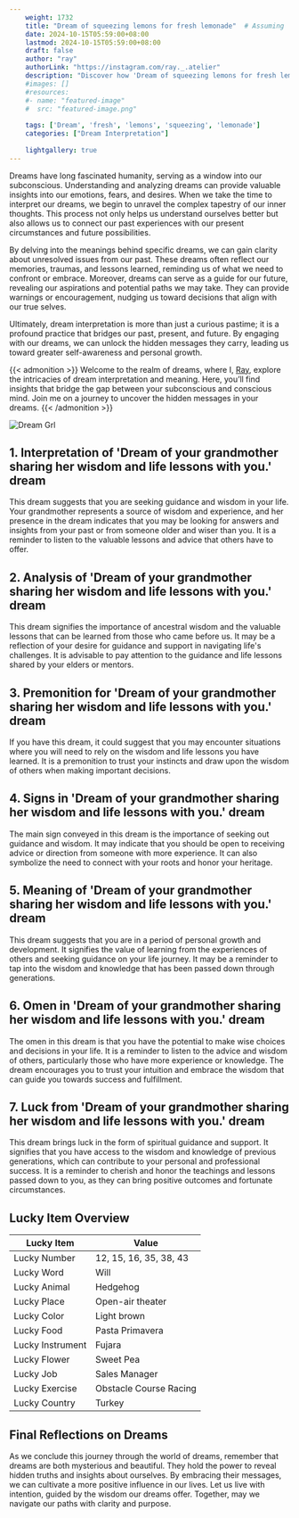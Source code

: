 ```yaml
---
    weight: 1732
    title: "Dream of squeezing lemons for fresh lemonade"  # Assuming 'title' column exists
    date: 2024-10-15T05:59:00+08:00
    lastmod: 2024-10-15T05:59:00+08:00
    draft: false
    author: "ray"
    authorLink: "https://instagram.com/ray._.atelier"
    description: "Discover how 'Dream of squeezing lemons for fresh lemonade' can interpret your future and uncover its significant meanings in your life."
    #images: []
    #resources:
    #- name: "featured-image"
    #  src: "featured-image.png"
    
    tags: ['Dream', 'fresh', 'lemons', 'squeezing', 'lemonade']
    categories: ["Dream Interpretation"]
    
    lightgallery: true
---
```

    
Dreams have long fascinated humanity, serving as a window into our subconscious. Understanding and analyzing dreams can provide valuable insights into our emotions, fears, and desires. When we take the time to interpret our dreams, we begin to unravel the complex tapestry of our inner thoughts. This process not only helps us understand ourselves better but also allows us to connect our past experiences with our present circumstances and future possibilities.

By delving into the meanings behind specific dreams, we can gain clarity about unresolved issues from our past. These dreams often reflect our memories, traumas, and lessons learned, reminding us of what we need to confront or embrace. Moreover, dreams can serve as a guide for our future, revealing our aspirations and potential paths we may take. They can provide warnings or encouragement, nudging us toward decisions that align with our true selves.

Ultimately, dream interpretation is more than just a curious pastime; it is a profound practice that bridges our past, present, and future. By engaging with our dreams, we can unlock the hidden messages they carry, leading us toward greater self-awareness and personal growth.

{{< admonition >}}
Welcome to the realm of dreams, where I, [Ray](https://instagram.com/ray._.atelier), explore the intricacies of dream interpretation and meaning. Here, you’ll find insights that bridge the gap between your subconscious and conscious mind. Join me on a journey to uncover the hidden messages in your dreams.
{{< /admonition >}}

![Dream Grl](https://cdn.pixabay.com/photo/2017/11/02/03/35/gothic-2910057_1280.jpg "Dream Grl")

## 1. Interpretation of 'Dream of your grandmother sharing her wisdom and life lessons with you.' dream
 This dream suggests that you are seeking guidance and wisdom in your life. Your grandmother represents a source of wisdom and experience, and her presence in the dream indicates that you may be looking for answers and insights from your past or from someone older and wiser than you. It is a reminder to listen to the valuable lessons and advice that others have to offer.

## 2. Analysis of 'Dream of your grandmother sharing her wisdom and life lessons with you.' dream
 This dream signifies the importance of ancestral wisdom and the valuable lessons that can be learned from those who came before us. It may be a reflection of your desire for guidance and support in navigating life's challenges. It is advisable to pay attention to the guidance and life lessons shared by your elders or mentors.

## 3. Premonition for 'Dream of your grandmother sharing her wisdom and life lessons with you.' dream
 If you have this dream, it could suggest that you may encounter situations where you will need to rely on the wisdom and life lessons you have learned. It is a premonition to trust your instincts and draw upon the wisdom of others when making important decisions.

## 4. Signs in 'Dream of your grandmother sharing her wisdom and life lessons with you.' dream
 The main sign conveyed in this dream is the importance of seeking out guidance and wisdom. It may indicate that you should be open to receiving advice or direction from someone with more experience. It can also symbolize the need to connect with your roots and honor your heritage.

## 5. Meaning of 'Dream of your grandmother sharing her wisdom and life lessons with you.' dream
 This dream suggests that you are in a period of personal growth and development. It signifies the value of learning from the experiences of others and seeking guidance on your life journey. It may be a reminder to tap into the wisdom and knowledge that has been passed down through generations.

## 6. Omen in 'Dream of your grandmother sharing her wisdom and life lessons with you.' dream
 The omen in this dream is that you have the potential to make wise choices and decisions in your life. It is a reminder to listen to the advice and wisdom of others, particularly those who have more experience or knowledge. The dream encourages you to trust your intuition and embrace the wisdom that can guide you towards success and fulfillment.

## 7. Luck from 'Dream of your grandmother sharing her wisdom and life lessons with you.' dream
 This dream brings luck in the form of spiritual guidance and support. It signifies that you have access to the wisdom and knowledge of previous generations, which can contribute to your personal and professional success. It is a reminder to cherish and honor the teachings and lessons passed down to you, as they can bring positive outcomes and fortunate circumstances.

## Lucky Item Overview
| Lucky Item          | Value              |
|---------------|--------------------|
| Lucky Number        | 12, 15, 16, 35, 38, 43  |
| Lucky Word          | Will |
| Lucky Animal        | Hedgehog |
| Lucky Place         | Open-air theater     |
| Lucky Color         | Light brown     |
| Lucky Food          | Pasta Primavera      |
| Lucky Instrument    | Fujara |
| Lucky Flower        | Sweet Pea    |
| Lucky Job           | Sales Manager       |
| Lucky Exercise      | Obstacle Course Racing  |
| Lucky Country       | Turkey    |


##  Final Reflections on Dreams

As we conclude this journey through the world of dreams, remember that dreams are both mysterious and beautiful. They hold the power to reveal hidden truths and insights about ourselves. By embracing their messages, we can cultivate a more positive influence in our lives. Let us live with intention, guided by the wisdom our dreams offer. Together, may we navigate our paths with clarity and purpose.
